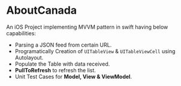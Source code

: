 # AboutCanada
An iOS Project implementing MVVM pattern in swift having below capabilities:
- Parsing a JSON feed from certain URL.
- Programatically Creation of `UITableView` & `UITableViewCell` using Autolayout.
- Populate the Table with data received.
- **PullToRefresh** to refresh the list.
- Unit Test Cases for **Model, View & ViewModel**.
